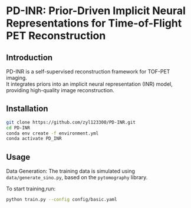 # PD-INR: Prior-Driven Implicit Neural Representations for Time-of-Flight PET Reconstruction

## Introduction
PD-INR is a self-supervised reconstruction framework for TOF-PET imaging.  
It integrates priors into an implicit neural representation (INR) model, providing high-quality image reconstruction.

## Installation

```bash
git clone https://github.com/zyl123300/PD-INR.git
cd PD-INR
conda env create -f environment.yml
conda activate PD_INR
```

## Usage 
Data Generation:
The training data is simulated using `data/generate_sino.py`, based on the `pytomography` library.

To start training,run:
```bash
python train.py --config config/basic.yaml
```